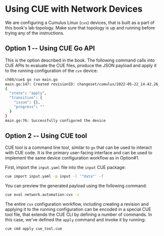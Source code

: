 # Using CUE with Network Devices

We are configuring a Cumulus Linux (`cvx`) devices, that is built as a part of this book's lab topology. Make sure that topology is up and running before trying any of the instructions.

## Option 1 -- Using CUE Go API

This is the option described in the book. The following command calls into CUE APIs to evaluate the CUE files, produce the JSON payload and apply it to the running configuration of the `cvx` device:

```bash
ch08/cue$ go run main.go
main.go:147: Created revisionID: changeset/cumulus/2022-05-22_14.42.26_94J3
{
  "state": "apply",
  "transition": {
    "issue": {},
    "progress": ""
  }
}
main.go:76: Successfully configured the device
```

## Option 2 -- Using CUE tool

CUE tool is a command line tool, similar to `go` that can be used to interact with CUE code. It is the primary user-facing interface and can be used to implement the same device configuration workflow as in Option#1.

First, import the `input.yaml` file into the `input` CUE package:

```bash
cue import input.yaml -p input -l '"data"' -f
```

You can preview the generated payload using the following command:

```bash
cue eval network.automation:cvx -c
```

The entire `cvx` configuration workflow, including creating a revision and applying it to the running configuration can be encoded in a special CUE tool file, that extends the CUE CLI by defining a number of commands. In this case, we've defined the `apply` command and invoke it by running:

```
cue cmd apply cue_tool.cue
```